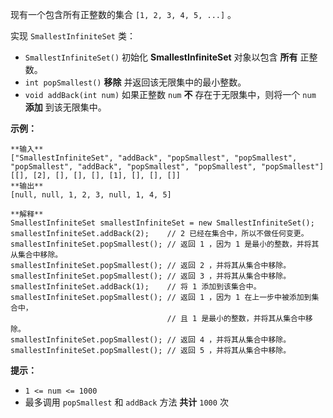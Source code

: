 现有一个包含所有正整数的集合 `[1, 2, 3, 4, 5, ...]` 。

实现 `SmallestInfiniteSet` 类：

  * `SmallestInfiniteSet()` 初始化 **SmallestInfiniteSet** 对象以包含 **所有** 正整数。
  * `int popSmallest()` **移除** 并返回该无限集中的最小整数。
  * `void addBack(int num)` 如果正整数 `num` **不** 存在于无限集中，则将一个 `num` **添加** 到该无限集中。



**示例：**

    
    
    **输入**
    ["SmallestInfiniteSet", "addBack", "popSmallest", "popSmallest", "popSmallest", "addBack", "popSmallest", "popSmallest", "popSmallest"]
    [[], [2], [], [], [], [1], [], [], []]
    **输出**
    [null, null, 1, 2, 3, null, 1, 4, 5]
    
    **解释**
    SmallestInfiniteSet smallestInfiniteSet = new SmallestInfiniteSet();
    smallestInfiniteSet.addBack(2);    // 2 已经在集合中，所以不做任何变更。
    smallestInfiniteSet.popSmallest(); // 返回 1 ，因为 1 是最小的整数，并将其从集合中移除。
    smallestInfiniteSet.popSmallest(); // 返回 2 ，并将其从集合中移除。
    smallestInfiniteSet.popSmallest(); // 返回 3 ，并将其从集合中移除。
    smallestInfiniteSet.addBack(1);    // 将 1 添加到该集合中。
    smallestInfiniteSet.popSmallest(); // 返回 1 ，因为 1 在上一步中被添加到集合中，
                                       // 且 1 是最小的整数，并将其从集合中移除。
    smallestInfiniteSet.popSmallest(); // 返回 4 ，并将其从集合中移除。
    smallestInfiniteSet.popSmallest(); // 返回 5 ，并将其从集合中移除。



**提示：**

  * `1 <= num <= 1000`
  * 最多调用 `popSmallest` 和 `addBack` 方法 **共计** `1000` 次

